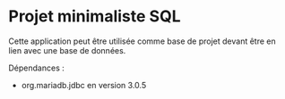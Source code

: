 # Projet minimaliste SQL

Cette application peut être utilisée comme base de projet devant être en lien avec une base de données.

Dépendances :
 - org.mariadb.jdbc en version 3.0.5